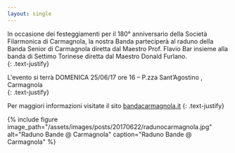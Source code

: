 ```yaml
---
layout: single
---
```

In occasione dei festeggiamenti per il 180° anniversario della Società Filarmonica di Carmagnola, la nostra Banda parteciperà al raduno della Banda Senior di Carmagnola diretta dal Maestro Prof. Flavio Bar insieme alla banda di Settimo Torinese diretta dal Maestro Donald Furlano.  
{: .text-justify}  

L'evento si terrà DOMENICA 25/06/17 ore 16 – P.zza Sant’Agostino , Carmagnola  
{: .text-justify}  

Per maggiori informazioni visitate il sito [bandacarmagnola.it](http://bandacarmagnola.it/)
{: .text-justify}  

{% include figure image_path="/assets/images/posts/20170622/radunocarmagnola.jpg" alt="Raduno Bande @ Carmagnola" caption="Raduno Bande @ Carmagnola" %}